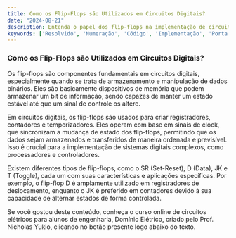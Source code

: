 ```yaml
---
title: Como os Flip-Flops são Utilizados em Circuitos Digitais?
date: "2024-08-21"
description: Entenda o papel dos flip-flops na implementação de circuitos digitais e como eles são utilizados para armazenar e manipular dados binários.
keywords: ['Resolvido', 'Numeração', 'Código', 'Implementação', 'Porta', 'número', 'Flip-flop']
---
```


### Como os Flip-Flops são Utilizados em Circuitos Digitais?

Os flip-flops são componentes fundamentais em circuitos digitais, especialmente quando se trata de armazenamento e manipulação de dados binários. Eles são basicamente dispositivos de memória que podem armazenar um bit de informação, sendo capazes de manter um estado estável até que um sinal de controle os altere.

Em circuitos digitais, os flip-flops são usados para criar registradores, contadores e temporizadores. Eles operam com base em sinais de clock, que sincronizam a mudança de estado dos flip-flops, permitindo que os dados sejam armazenados e transferidos de maneira ordenada e previsível. Isso é crucial para a implementação de sistemas digitais complexos, como processadores e controladores.

Existem diferentes tipos de flip-flops, como o SR (Set-Reset), D (Data), JK e T (Toggle), cada um com suas características e aplicações específicas. Por exemplo, o flip-flop D é amplamente utilizado em registradores de deslocamento, enquanto o JK é preferido em contadores devido à sua capacidade de alternar estados de forma controlada.

Se você gostou deste conteúdo, conheça o curso online de circuitos elétricos para alunos de engenharia, Domínio Elétrico, criado pelo Prof. Nicholas Yukio, clicando no botão presente logo abaixo do texto.